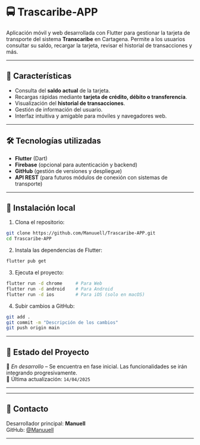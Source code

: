 
# 🚍 Trascaribe-APP

Aplicación móvil y web desarrollada con Flutter para gestionar la tarjeta de transporte del sistema **Transcaribe** en Cartagena. Permite a los usuarios consultar su saldo, recargar la tarjeta, revisar el historial de transacciones y más.

---

## 📱 Características

- Consulta del **saldo actual** de la tarjeta.
- Recargas rápidas mediante **tarjeta de crédito, débito o transferencia**.
- Visualización del **historial de transacciones**.
- Gestión de información del usuario.
- Interfaz intuitiva y amigable para móviles y navegadores web.

---

## 🛠️ Tecnologías utilizadas

- **Flutter** (Dart)
- **Firebase** (opcional para autenticación y backend)
- **GitHub** (gestión de versiones y despliegue)
- **API REST** (para futuros módulos de conexión con sistemas de transporte)

---

## 🚀 Instalación local

1. Clona el repositorio:

```bash
git clone https://github.com/Manuuell/Trascaribe-APP.git
cd Trascaribe-APP
```

2. Instala las dependencias de Flutter:

```bash
flutter pub get
```

3. Ejecuta el proyecto:

```bash
flutter run -d chrome     # Para Web
flutter run -d android    # Para Android
flutter run -d ios        # Para iOS (solo en macOS)
```

4. Subir cambios a GitHub:

```bash
git add .
git commit -m "Descripción de los cambios"
git push origin main
```

---

## 📌 Estado del Proyecto

🚧 *En desarrollo* – Se encuentra en fase inicial. Las funcionalidades se irán integrando progresivamente.  
📆 Última actualización: `14/04/2025`

---

---

## 📧 Contacto

Desarrollador principal: **Manuell**  
GitHub: [@Manuuell](https://github.com/Manuuell)

---


